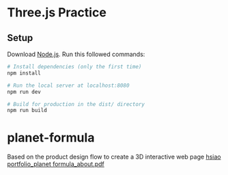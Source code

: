 # Three.js Practice

## Setup
Download [Node.js](https://nodejs.org/en/download/).
Run this followed commands:

``` bash
# Install dependencies (only the first time)
npm install

# Run the local server at localhost:8080
npm run dev

# Build for production in the dist/ directory
npm run build
```
# planet-formula
Based on the product design flow to create a 3D interactive web page
[hsiao portfolio_planet formula_about.pdf](https://github.com/RexHsiao/planet-formula/files/13649702/hsiao.portfolio_planet.formula_about.pdf)
